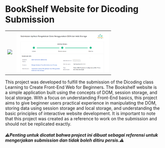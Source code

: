 <h1>BookShelf Website for Dicoding Submission</h1>
<div align="center">
  <table style="border: none; margin: auto;">
  <tr>
    <td ><img src="https://cdn.dribbble.com/userupload/12933202/file/original-918e80702dc9796edbe2cf7de522036f.png?resize=1200x1546" width="300"></td>
    <td ><img src="https://github.com/dani1006/BookShelf/blob/master/Screenshot%20(2170).png" width="300"></td>
  </tr>
</table>
</div>
 

<p>This project was developed to fulfill the submission of the Dicoding class Learning to Create Front-End Web for Beginners. The Bookshelf website is a simple application built using the concepts of DOM, session storage, and local storage. With a focus on understanding Front-End basics, this project aims to give beginner users practical experience in manipulating the DOM, storing data using session storage and local storage, and understanding the basic principles of interactive website development. 
It is important to note that this project was created as a reference to work on the submission and should not be replicated exactly.</p>
<h5>⚠️Penting untuk dicatat bahwa project ini dibuat sebagai referensi untuk mengerjakan submission dan tidak boleh ditiru persis.⚠️</h5>

